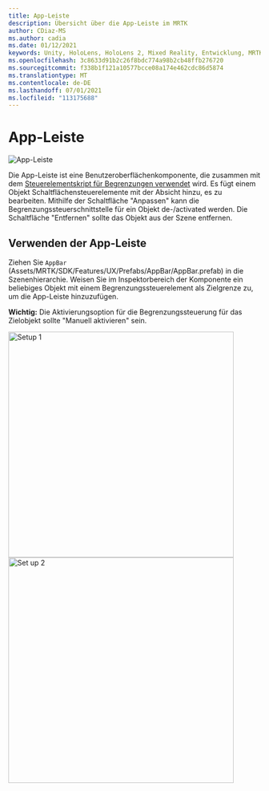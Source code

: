 ```yaml
---
title: App-Leiste
description: Übersicht über die App-Leiste im MRTK
author: CDiaz-MS
ms.author: cadia
ms.date: 01/12/2021
keywords: Unity, HoloLens, HoloLens 2, Mixed Reality, Entwicklung, MRTK, App-Leiste,
ms.openlocfilehash: 3c8633d91b2c26f8bdc774a98b2cb48ffb276720
ms.sourcegitcommit: f338b1f121a10577bcce08a174e462cdc86d5874
ms.translationtype: MT
ms.contentlocale: de-DE
ms.lasthandoff: 07/01/2021
ms.locfileid: "113175688"
---
```

# <a name="app-bar"></a>App-Leiste

![App-Leiste](../images/app-bar/MRTK_AppBar_Main.png)

Die App-Leiste ist eine Benutzeroberflächenkomponente, die zusammen mit dem [Steuerelementskript für Begrenzungen verwendet](bounds-control.md) wird. Es fügt einem Objekt Schaltflächensteuerelemente mit der Absicht hinzu, es zu bearbeiten. Mithilfe der Schaltfläche "Anpassen" kann die Begrenzungssteuerschnittstelle für ein Objekt de-/activated werden. Die Schaltfläche "Entfernen" sollte das Objekt aus der Szene entfernen.

## <a name="how-to-use-app-bar"></a>Verwenden der App-Leiste

Ziehen Sie `AppBar` (Assets/MRTK/SDK/Features/UX/Prefabs/AppBar/AppBar.prefab) in die Szenenhierarchie. Weisen Sie im Inspektorbereich der Komponente ein beliebiges  Objekt mit einem Begrenzungssteuerelement als Zielgrenze zu, um die App-Leiste hinzuzufügen.

**Wichtig:** Die Aktivierungsoption für die Begrenzungssteuerung für das Zielobjekt sollte "Manuell aktivieren" sein.

<img src="../images/app-bar/MRTK_AppBar_Setup1.png" width="450" alt="Setup 1">

<img src="../images/app-bar/MRTK_AppBar_Setup2.png" width="450" alt="Set up 2">
